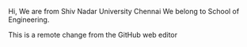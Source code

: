 Hi, We are from Shiv Nadar University Chennai 
We belong to School of Engineering.
















This is a remote change from the GitHub web editor
